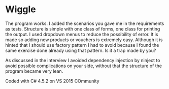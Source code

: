 # Wiggle
The program works.
I added the scenarios you gave me in the requirements as tests.
Structure is simple with one class of forms, one class for printing the output.
I used dropdown menus to reduce the possibility of error.
It is made so adding new products or vouchers is extremely easy.
Although it is hinted that I should use factory pattern I had to avoid because I found the same exercise done already using that pattern. Is it a trap made by you?

As discussed in the interview I avoided dependency injection by ninject to avoid possible complications on your side, without that the structure of the program became very lean.

Coded with C# 4.5.2 on VS 2015 COmmunity
